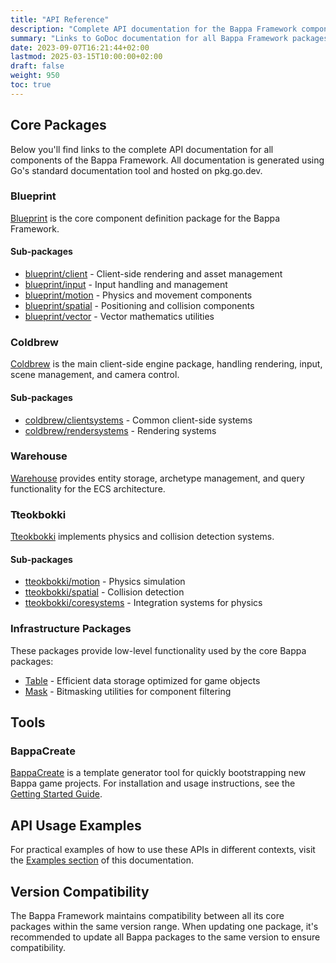 ```yaml
---
title: "API Reference"
description: "Complete API documentation for the Bappa Framework components"
summary: "Links to GoDoc documentation for all Bappa Framework packages and repositories"
date: 2023-09-07T16:21:44+02:00
lastmod: 2025-03-15T10:00:00+02:00
draft: false
weight: 950
toc: true
---
```


## Core Packages

Below you'll find links to the complete API documentation for all components of the Bappa Framework. All documentation is generated using Go's standard documentation tool and hosted on pkg.go.dev.

### Blueprint

[Blueprint](https://pkg.go.dev/github.com/TheBitDrifter/blueprint) is the core component definition package for the Bappa Framework.

#### Sub-packages

- [blueprint/client](https://pkg.go.dev/github.com/TheBitDrifter/blueprint/client) - Client-side rendering and asset management
- [blueprint/input](https://pkg.go.dev/github.com/TheBitDrifter/blueprint/input) - Input handling and management
- [blueprint/motion](https://pkg.go.dev/github.com/TheBitDrifter/blueprint/motion) - Physics and movement components
- [blueprint/spatial](https://pkg.go.dev/github.com/TheBitDrifter/blueprint/spatial) - Positioning and collision components
- [blueprint/vector](https://pkg.go.dev/github.com/TheBitDrifter/blueprint/vector) - Vector mathematics utilities

### Coldbrew

[Coldbrew](https://pkg.go.dev/github.com/TheBitDrifter/coldbrew) is the main client-side engine package, handling rendering, input, scene management, and camera control.

#### Sub-packages

- [coldbrew/clientsystems](https://pkg.go.dev/github.com/TheBitDrifter/coldbrew/clientsystems) - Common client-side systems
- [coldbrew/rendersystems](https://pkg.go.dev/github.com/TheBitDrifter/coldbrew/rendersystems) - Rendering systems

### Warehouse

[Warehouse](https://pkg.go.dev/github.com/TheBitDrifter/warehouse) provides entity storage, archetype management, and query functionality for the ECS architecture.

### Tteokbokki

[Tteokbokki](https://pkg.go.dev/github.com/TheBitDrifter/tteokbokki) implements physics and collision detection systems.

#### Sub-packages

- [tteokbokki/motion](https://pkg.go.dev/github.com/TheBitDrifter/tteokbokki/motion) - Physics simulation
- [tteokbokki/spatial](https://pkg.go.dev/github.com/TheBitDrifter/tteokbokki/spatial) - Collision detection
- [tteokbokki/coresystems](https://pkg.go.dev/github.com/TheBitDrifter/tteokbokki/coresystems) - Integration systems for physics

### Infrastructure Packages

These packages provide low-level functionality used by the core Bappa packages:

- [Table](https://pkg.go.dev/github.com/TheBitDrifter/table) - Efficient data storage optimized for game objects
- [Mask](https://pkg.go.dev/github.com/TheBitDrifter/mask) - Bitmasking utilities for component filtering

## Tools

### BappaCreate

[BappaCreate](https://github.com/TheBitDrifter/bappacreate) is a template generator tool for quickly bootstrapping new Bappa game projects. For installation and usage instructions, see the [Getting Started Guide](/docs/getting-started/).

## API Usage Examples

For practical examples of how to use these APIs in different contexts, visit the [Examples section](/examples/) of this documentation.

## Version Compatibility

The Bappa Framework maintains compatibility between all its core packages within the same version range. When updating one package, it's recommended to update all Bappa packages to the same version to ensure compatibility.
